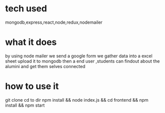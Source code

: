 # tech used
mongodb,express,react,node,redux,nodemailer
# what it does
by using node mailer we send a google form 
we gather data into a excel sheet upload it to mongodb
then a end user ,students can findout about the alumini and get them selves connected 
# how to use it
git clone 
cd to dir
npm install && node index.js && cd frontend && npm install && npm start